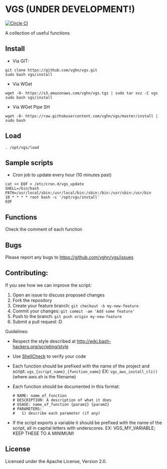 # VGS  (UNDER DEVELOPMENT!)
  [![Circle CI](https://circleci.com/gh/vghn/vgs/tree/master.svg?style=svg)](https://circleci.com/gh/vghn/vgs/tree/master)

A collection of useful functions

## Install
- Via GIT:
```
git clone https://github.com/vghn/vgs.git
sudo bash vgs/install
```

- Via WGet
```
wget -O- https://s3.amazonaws.com/vghn/vgs.tgz | sudo tar xvz -C vgs
sudo bash vgs/install
```

- Via WGet Pipe SH
```
wget -O- https://raw.githubusercontent.com/vghn/vgs/master/install | sudo bash
```

## Load
```
. /opt/vgs/load
```

## Sample scripts
- Cron job to update every hour (10 minutes past)
```
cat << EOF > /etc/cron.d/vgs_update
SHELL=/bin/bash
PATH=/usr/local/sbin:/usr/local/bin:/sbin:/bin:/usr/sbin:/usr/bin
10 * * * * root bash -c '/opt/vgs/install'
EOF
```

## Functions
Check the comment of each function

## Bugs
Please report any bugs to https://github.com/vghn/vgs/issues

## Contributing:
If you see how we can improve the script:
1. Open an issue to discuss proposed changes
2. Fork the repository
3. Create your feature branch: `git checkout -b my-new-feature`
4. Commit your changes: `git commit -am 'Add some feature'`
5. Push to the branch: `git push origin my-new-feature`
6. Submit a pull request :D

Guidelines:

  - Respect the style described at http://wiki.bash-hackers.org/scripting/style

  - Use [ShellCheck](http://www.shellcheck.net/about.html) to verify your code

  - Each function should be prefixed with the name of the project and script:
    `vgs_{script_name}_{function_name}`
    EX: `vgs_aws_install_cli()` (where aws.sh is the filename)

  - Each function should be documented in this format:

    ```
    # NAME: name_of_function
    # DESCRIPTION: A description of what it does
    # USAGE: name_of_function {param1} {param2}
    # PARAMETERS:
    #   1) describe each parameter (if any)
    ```

  - If the script exports a variable it should be prefixed with the name of the
    script, all in capital letters with underscores.
    EX: VGS_MY_VARIABLE; KEEP THESE TO A MINIMUM!

## License
Licensed under the Apache License, Version 2.0.

